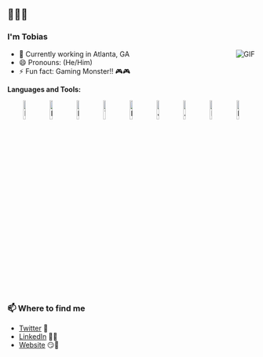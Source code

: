 ## 👋👋👋

### I'm Tobias
<img align="right" alt="GIF" src="https://media1.giphy.com/media/v1.Y2lkPTc5MGI3NjExZWRmOTk1NGU3MmY5NjUwYjQyNTI5NDBmMDdiMzA5OWJlNzUzNDliNyZjdD1n/jVAt83ieT49H6ja5Ty/giphy.gif" />

- 🌱 Currently working in Atlanta, GA
- 😄 Pronouns: (He/Him)
- ⚡ Fun fact: Gaming Monster!! 🎮🎮

**Languages and Tools:**

  <!--
  To get logos: https://www.vectorlogo.zone or https://simpleicons.org/
  -->

<p align="center">
  <img width="10%" src="https://www.vectorlogo.zone/logos/reactjs/reactjs-ar21.svg" alt="React" />
  <img width="10%" src="https://www.vectorlogo.zone/logos/docker/docker-ar21.svg" alt="Docker" />
  <img width="10%" src="https://www.vectorlogo.zone/logos/python/python-ar21.svg" alt="Python" />
  <img width="10%" src="https://www.vectorlogo.zone/logos/typescriptlang/typescriptlang-ar21.svg" alt="TypeScript" />
  <img width="10%" src="https://www.vectorlogo.zone/logos/eslint/eslint-ar21.svg" alt="ESLint" />
  <img width="10%" src="https://www.vectorlogo.zone/logos/javascript/javascript-ar21.svg" alt="JavaScript" />
  <img width="10%" src="https://www.vectorlogo.zone/logos/angular/angular-ar21.svg" alt="Angular" />
  <img width="10%" src="https://www.vectorlogo.zone/logos/expressjs/expressjs-ar21.svg" alt="ExpressJS" />
  <img width="10%" src="https://www.vectorlogo.zone/logos/nodejs/nodejs-ar21.svg" alt="NodeJS" />
</p>


### 📫 Where to find me
- [Twitter](https://twitter.com/TobiasCodes12) 🐤
- [LinkedIn](https://www.linkedin.com/in/tobias-scott-he-him-b3572751/) 👨💼
- [Website](https://tcs-porfolio.app/) 😏🔗




